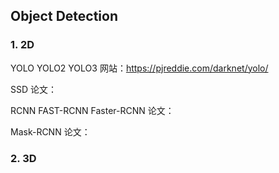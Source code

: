 ## Object Detection
### 1. 2D
YOLO YOLO2 YOLO3
网站：https://pjreddie.com/darknet/yolo/

SSD
论文：

RCNN FAST-RCNN Faster-RCNN
论文：

Mask-RCNN
论文：
### 2. 3D




